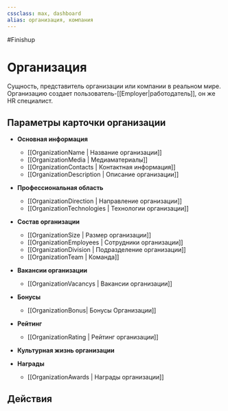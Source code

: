 ```yaml
---
cssclass: max, dashboard
alias: организация, компания
---
```


#Finishup 

# Организация

Сущность, представитель организации или компании в реальном мире. Организацию создает пользователь-[[Employer|работодатель]], он же HR специалист. 

## Параметры карточки организации

- **Основная информация**
	- [[OrganizationName | Название организации]]
	- [[OrganizationMedia | Медиаматериалы]]
	- [[OrganizationContacts | Контактная информация]]
	- [[OrganizationDescription | Описание организации]]

- **Профессиональная область**

	- [[OrganizationDirection | Направление организации]]
	- [[OrganizationTechnologies | Технологии организации]]

- **Состав организации**

	- [[OrganizationSize | Размер организации]]
	- [[OrganizationEmployees | Сотрудники организации]]
	- [[OrganizationDivision | Подразделение организации]]
	- [[OrganizationTeam | Команда]]

- **Вакансии организации**

	- [[OrganizationVacancys | Вакансии организации]]

- **Бонусы**
	
	- [[OrganizationBonus| Бонусы Организации]]

- **Рейтинг**

	- [[OrganizationRating | Рейтинг организации]]

- **Культурная жизнь организации**

- **Награды** 
	- [[OrganizationAwards | Награды организации]]

## Действия 